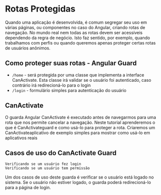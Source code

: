 # Rotas Protegidas

Quando uma aplicação é desenvolvida, é comum segregar seu uso em várias páginas, ou componentes no caso do Angular, criando rotas de navegação. No mundo real nem todas as rotas devem ser acessíveis dependendo da regra de negócio. Isto faz sentido, por exemplo, quando trabalhamos com perfis ou quando queremos apenas proteger certas rotas de usuários anônimos.

## Como proteger suas rotas - Angular Guard

- `/home` - será protegida por uma classe que implementa a interface CanActivate. Esta classe irá validar se o usuário foi autenticado, caso contrário irá redirecioná-lo para o login
- `/login` - formulário simples para autenticação do usuário

## CanActivate

O guarda Angular CanActivate é executado antes de navegarmos para uma rota que nos permite cancelar a navegação. Neste tutorial aprenderemos o que é CanActivateguard e como usá-lo para proteger a rota. Criaremos um CanActivateaplicativo de exemplo simples para mostrar como usá-lo em aplicativos reais

## Casos de uso do CanActivate Guard
    Verificando se um usuário fez login
    Verificando se um usuário tem permissão
Um dos casos de uso deste guarda é verificar se o usuário está logado no sistema. Se o usuário não estiver logado, o guarda poderá redirecioná-lo para a página de login.
